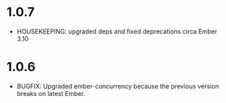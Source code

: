 # 1.0.7
- HOUSEKEEPING: upgraded deps and fixed deprecations circa Ember 3.10

# 1.0.6

- BUGFIX: Upgraded ember-concurrency because the previous version breaks on latest Ember.
